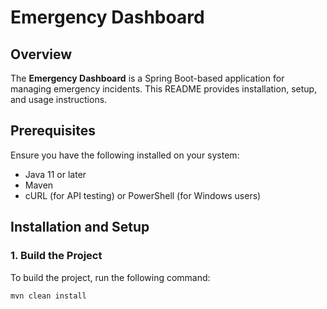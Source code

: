 # Emergency Dashboard

## Overview
The **Emergency Dashboard** is a Spring Boot-based application for managing emergency incidents. This README provides installation, setup, and usage instructions.

## Prerequisites
Ensure you have the following installed on your system:
- Java 11 or later
- Maven
- cURL (for API testing) or PowerShell (for Windows users)

## Installation and Setup

### 1. Build the Project
To build the project, run the following command:

```sh
mvn clean install
